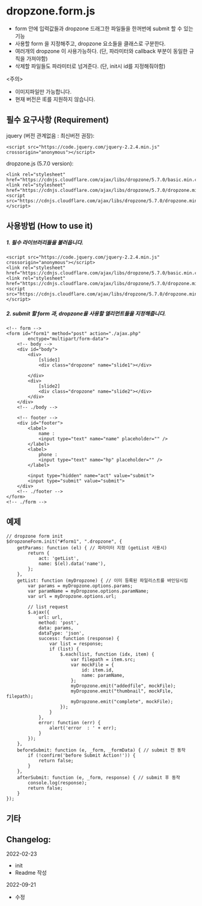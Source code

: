 # dropzone.form.js

* form 안에 입력값들과 dropzone 드래그한 파일들을 한꺼번에 submit 할 수 있는 기능
* 사용할 form 을 지정해주고, dropzone 요소들을 클래스로 구분한다.
* 여러개의 dropzone 이 사용가능하다. (단, 파라미터와 callback 부분이 동일한 규칙을 가져야함)
* 삭제할 파일들도 파라미터로 넘겨준다. (단, init시 id를 지정해줘야함)

<주의>
* 이미지파일만 가능합니다.
* 현재 버전은 IE를 지원하지 않습니다.

## 필수 요구사항 (Requirement)

jquery (버전 관계없음 : 최신버전 권장):

    <script src="https://code.jquery.com/jquery-2.2.4.min.js" crossorigin="anonymous"></script>

dropzone.js (5.7.0 version):

    <link rel="stylesheet" href="https://cdnjs.cloudflare.com/ajax/libs/dropzone/5.7.0/basic.min.css">
    <link rel="stylesheet" href="https://cdnjs.cloudflare.com/ajax/libs/dropzone/5.7.0/dropzone.min.css">
    <script src="https://cdnjs.cloudflare.com/ajax/libs/dropzone/5.7.0/dropzone.min.js"></script>
    
## 사용방법 (How to use it)

##### 1. 필수 라이브러리들을 불러옵니다.

    <script src="https://code.jquery.com/jquery-2.2.4.min.js" crossorigin="anonymous"></script>
    <link rel="stylesheet" href="https://cdnjs.cloudflare.com/ajax/libs/dropzone/5.7.0/basic.min.css">
    <link rel="stylesheet" href="https://cdnjs.cloudflare.com/ajax/libs/dropzone/5.7.0/dropzone.min.css">
    <script src="https://cdnjs.cloudflare.com/ajax/libs/dropzone/5.7.0/dropzone.min.js"></script>

##### 2. submit 할 form 과, dropzone을 사용할 엘리먼트들을 지정해줍니다.

    <!-- form -->
    <form id="form1" method="post" action="./ajax.php"
            enctype="multipart/form-data">
        <!-- body -->
        <div id="body">
            <div>
                [slide1]
                <div class="dropzone" name="slide1"></div>

            </div>
            <div>
                [slide2]
                <div class="dropzone" name="slide2"></div>
            </div>
        </div>
        <!-- ./body -->

        <!-- footer -->
        <div id="footer">
            <label>
                name :
                <input type="text" name="name" placeholder="" />
            </label>
            <label>
                phone :
                <input type="text" name="hp" placeholder="" />
            </label>

            <input type="hidden" name="act" value="submit">
            <input type="submit" value="submit">
        </div>
        <!-- ./footer -->
    </form>
    <!-- ./form -->
    
## 예제

    // dropzone form init
    $dropzoneForm.init("#form1", ".dropzone", {
        getParams: function (el) { // 파라미터 지정 (getList 사용시)
            return {
                act: 'getList',
                name: $(el).data('name'),
            };
        },
        getList: function (myDropzone) { // 이미 등록된 파일리스트를 바인딩시킴
            var params = myDropzone.options.params;
            var paramName = myDropzone.options.paramName;
            var url = myDropzone.options.url;

            // list request
            $.ajax({
                url: url,
                method: 'post',
                data: params,
                dataType: 'json',
                success: function (response) {
                    var list = response;
                    if (list) {
                        $.each(list, function (idx, item) {
                            var filepath = item.src;
                            var mockFile = {
                                id: item.id,
                                name: paramName,
                            };
                            myDropzone.emit("addedfile", mockFile);
                            myDropzone.emit("thumbnail", mockFile, filepath);
                            myDropzone.emit("complete", mockFile);
                        });
                    }
                },
                error: function (err) {
                    alert('error  : ' + err);
                }
            });
        },
        beforeSubmit: function (e, _form, _formData) { // submit 전 동작
            if (!confirm('before Submit Action!')) {
                return false;
            }
        },
        afterSubmit: function (e, _form, response) { // submit 후 동작
            console.log(response);
            return false;
        }
    });


## 기타

## Changelog:

2022-02-23
* init
* Readme 작성

2022-09-21
* 수정
